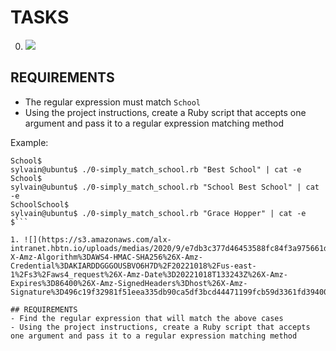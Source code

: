 # TASKS

0. ![](../../Downloads/ec65557f0da1fbfbff6659413885e4d4822f5b1d.png)
## REQUIREMENTS
- The regular expression must match `School`
- Using the project instructions, create a Ruby script that accepts one argument and pass it to a regular expression matching method
    
Example: 
```sylvain@ubuntu$ ./0-simply_match_school.rb School | cat -e
School$
sylvain@ubuntu$ ./0-simply_match_school.rb "Best School" | cat -e
School$
sylvain@ubuntu$ ./0-simply_match_school.rb "School Best School" | cat -e
SchoolSchool$
sylvain@ubuntu$ ./0-simply_match_school.rb "Grace Hopper" | cat -e
$```

1. ![](https://s3.amazonaws.com/alx-intranet.hbtn.io/uploads/medias/2020/9/e7db3c377d46453588fc84f3a975661d142fee91.png?X-Amz-Algorithm%3DAWS4-HMAC-SHA256%26X-Amz-Credential%3DAKIARDDGGGOUSBVO6H7D%2F20221018%2Fus-east-1%2Fs3%2Faws4_request%26X-Amz-Date%3D20221018T133243Z%26X-Amz-Expires%3D86400%26X-Amz-SignedHeaders%3Dhost%26X-Amz-Signature%3D496c19f32981f51eea335db90ca5df3bcd44471199fcb59d3361fd394006e82f)

## REQUIREMENTS
- Find the regular expression that will match the above cases
- Using the project instructions, create a Ruby script that accepts one argument and pass it to a regular expression matching method
